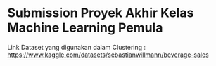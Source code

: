 # Submission Proyek Akhir Kelas Machine Learning Pemula
Link Dataset yang digunakan dalam Clustering : 
https://www.kaggle.com/datasets/sebastianwillmann/beverage-sales
